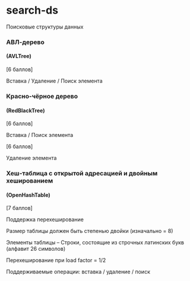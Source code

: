 # search-ds
Поисковые структуры данных

### АВЛ-дерево
#### (AVLTree)
[6 баллов]

Вставка / Удаление / Поиск элемента

### Красно-чёрное дерево
#### (RedBlackTree)
[6 баллов]

Вставка / Поиск элемента

[6 баллов]

Удаление элемента

### Хеш-таблица с открытой адресацией и двойным хешированием
#### (OpenHashTable)
[7 баллов]

Поддержка перехеширование

Размер таблицы должен быть степенью двойки (изначально = 8)

Элементы таблицы – Строки, состоящие из строчных латинских букв (алфавит 26 символов)

Перехеширование при load factor = 1/2

Поддерживаемые операции: вставка / удаление / поиск
